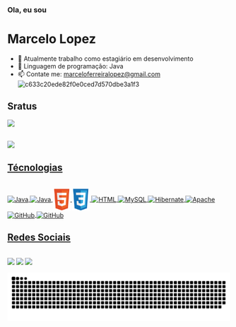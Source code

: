 ### Ola, eu sou

<h1 font-family="Arial">Marcelo Lopez</h1>


- 🔭 Atualmente trabalho como estagiário em desenvolvimento
- 🌱 Linguagem de programação: Java
- 📫 Contate me: marceloferreiralopez@gmail.com<br>
![c633c20ede82f0e0ced7d570dbe3a1f3](https://user-images.githubusercontent.com/70382532/138322189-2db8df52-9dcb-40a0-88a8-c365466bd33d.gif)
<div><h2>Sratus</h2></div>
<div allign="center">
  <a href="https://github.com/MarceloFLopez">
  <img height="180em" src="https://github-readme-stats.vercel.app/api?username=MarceloFLopez&show_icons=true&theme=dracula&include_all_commits=true&count_private=true"/>  
</div>
  <div><h2></h2></div>
 <img height="180em" src="https://github-readme-stats.vercel.app/api/top-langs/?username=MarceloFLopez&layout=compact&langs_count=7&theme=dracula"/>
</div>
  <br>
  
 <div><h2>Técnologias</h2></div>
  <div style="display: inline_block"><br>  
  <img align="center" alt="Java" height="40" width="60" src="https://cdn.jsdelivr.net/gh/devicons/devicon/icons/c/c-original.svg">
  <img align="center" alt="Java" height="50" width="60" src="https://cdn.jsdelivr.net/gh/devicons/devicon/icons/java/java-original.svg">
  <img align="center" alt="HTML" height="50" width="40" src="https://raw.githubusercontent.com/devicons/devicon/master/icons/html5/html5-original.svg">
  <img align="center" alt="CSS" height="50" width="40" src="https://raw.githubusercontent.com/devicons/devicon/master/icons/css3/css3-original.svg">
   <img align="center" alt="HTML" height="50" width="40" src="https://cdn.jsdelivr.net/gh/devicons/devicon/icons/javascript/javascript-original.svg">
  <img align="center" alt="MySQL" height="60" width="70" src="https://cdn.jsdelivr.net/gh/devicons/devicon/icons/mysql/mysql-original-wordmark.svg">
  <img align="center" alt="Hibernate" height="55" width="70" src="https://www.vectorlogo.zone/logos/hibernate/hibernate-ar21.svg">
  <img align="center" alt="Apache" height="55" width="70" src="https://www.vectorlogo.zone/logos/apache/apache-official.svg">
  <img align="center" alt="GitHub" height="55" width="70" src="https://cdn.jsdelivr.net/gh/devicons/devicon/icons/github/github-original-wordmark.svg">
  <img align="center" alt="GitHub" height="55" width="70" src="https://icon-icons.com/pt/icone/github-logo/143772">   
          
</div>  
<div><h2>Redes Sociais</h2></div>
<br>
<div >
  <a href="https://instagram.com/marceloferreiralopez" target="_blank"><img src="https://img.shields.io/badge/-Instagram-%23E4405F?style=for-the-badge&logo=instagram&logoColor=white" target="_blank"></a>
  <a href = "mailto:marceloferreiralopez@gmail.com"><img src="https://img.shields.io/badge/-Gmail-%23333?style=for-the-badge&logo=gmail&logoColor=white" target="_blank"></a>
  <a href="https://www.linkedin.com/in/marcelo-ferreira-lopez-180970a8/" target="_blank"><img src="https://img.shields.io/badge/-LinkedIn-%230077B5?style=for-the-badge&logo=linkedin&logoColor=white" target="_blank"></a> 
</div>

![Snake animation](https://raw.githubusercontent.com/Platane/snk/output/github-contribution-grid-snake.svg)

<div>

  
 
          
